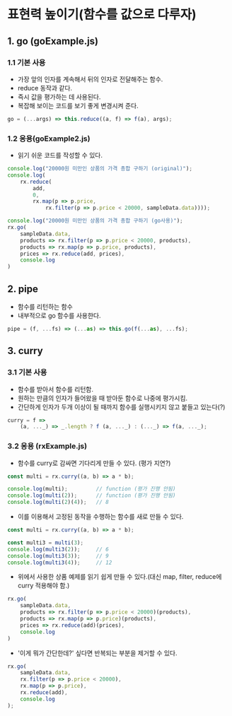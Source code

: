 # 표현력 높이기(함수를 값으로 다루자)
## 1. go (goExample.js)
### 1.1 기본 사용
- 가장 앞의 인자를 계속해서 뒤의 인자로 전달해주는 함수.
- reduce 동작과 같다.
- 즉시 값을 평가하는 데 사용된다.
- 복잡해 보이는 코드를 보기 좋게 변경시켜 준다.
```js
go = (...args) => this.reduce((a, f) => f(a), args);
```
### 1.2 응용(goExample2.js)
- 읽기 쉬운 코드를 작성할 수 있다.
```js
console.log("20000원 미만인 상품의 가격 총합 구하기 (original)");
console.log(
    rx.reduce(
        add,
        0,
        rx.map(p => p.price,
            rx.filter(p => p.price < 20000, sampleData.data))));

console.log("20000원 미만인 상품의 가격 총합 구하기 (go사용)");
rx.go(
    sampleData.data,
    products => rx.filter(p => p.price < 20000, products),
    products => rx.map(p => p.price, products),
    prices => rx.reduce(add, prices),
    console.log
)
```

## 2. pipe
- 함수를 리턴하는 함수
- 내부적으로 go 함수를 사용한다.
```js
pipe = (f, ...fs) => (...as) => this.go(f(...as), ...fs);
```

## 3. curry
### 3.1 기본 사용
- 함수를 받아서 함수를 리턴함.
- 원하는 만큼의 인자가 들어왔을 때 받아둔 함수로 나중에 평가시킴.
- 간단하게 인자가 두개 이상이 될 때까지 함수를 실행시키지 않고 붙들고 있는다(?)
```js
curry = f => 
    (a, ..._) => _.length ? f (a, ..._) : (..._) => f(a, ..._);
```

### 3.2 응용 (rxExample.js)
- 함수를 curry로 감싸면 기다리게 만들 수 있다. (평가 지연?)
```js
const multi = rx.curry((a, b) => a * b);

console.log(multi);         // function (평가 진행 안됨)
console.log(multi(2));      // function (평가 진행 안됨)
console.log(multi(2)(4));   // 8
```
- 이를 이용해서 고정된 동작을 수행하는 함수를 새로 만들 수 있다.
```js
const multi = rx.curry((a, b) => a * b);

const multi3 = multi(3);
console.log(multi3(2));     // 6
console.log(multi3(3));     // 9
console.log(multi3(4));     // 12
```

- 위에서 사용한 상품 예제를 읽기 쉽게 만들 수 있다.(대신 map, filter, reduce에 curry 적용해야 함.)
```js
rx.go(
    sampleData.data,
    products => rx.filter(p => p.price < 20000)(products),
    products => rx.map(p => p.price)(products),
    prices => rx.reduce(add)(prices),
    console.log
)
```

- '이게 뭐가 간단한데?' 싶다면 반복되는 부분을 제거할 수 있다.
```js
rx.go(
    sampleData.data,
    rx.filter(p => p.price < 20000),
    rx.map(p => p.price),
    rx.reduce(add),
    console.log
);
```
